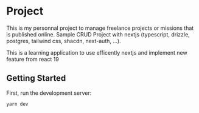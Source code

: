 # Project
This is my personnal project to manage freelance projects or missions that is published online. Sample CRUD Project with nextjs (typescript, drizzle, postgres, tailwind css, shacdn, next-auth, ...).

This is a learning application to use efficently nextjs and implement new feature from react 19

## Getting Started

First, run the development server:

```bash
yarn dev
```
